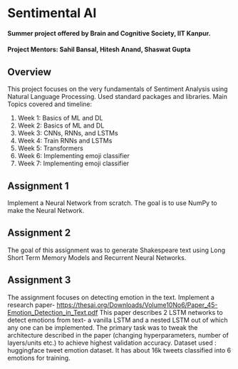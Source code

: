 # Sentimental AI
#### Summer project offered by Brain and Cognitive Society, IIT Kanpur.
#### Project Mentors: Sahil Bansal, Hitesh Anand, Shaswat Gupta

## Overview
This project focuses on the very fundamentals of Sentiment Analysis using Natural Language Processing. Used standard packages and libraries.
Main Topics covered and timeline:

1. Week 1: Basics of ML and DL
2. Week 2: Basics of ML and DL
3. Week 3: CNNs, RNNs, and LSTMs
4. Week 4: Train RNNs and LSTMs 
5. Week 5: Transformers
6. Week 6: Implementing emoji classifier
7. Week 7: Implementing emoji classifier

## Assignment 1
Implement a Neural Network from scratch. The goal is to use NumPy to make the Neural Network. 

## Assignment 2
The goal of this assignment was to generate Shakespeare text using Long Short Term Memory Models and Recurrent Neural Networks.

## Assignment 3
The assignment focuses on detecting emotion in the text. Implement a research paper- https://thesai.org/Downloads/Volume10No6/Paper_45-Emotion_Detection_in_Text.pdf This paper describes 2 LSTM networks to detect emotions from text- a vanilla LSTM and a nested LSTM out of which any one can be implemented. The primary task was to tweak the architecture described in the paper (changing hyperparameters, number of layers/units etc.) to achieve highest validation accuracy. 
Dataset used : huggingface tweet emotion dataset. It has about 16k tweets classified into 6 emotions for training.

